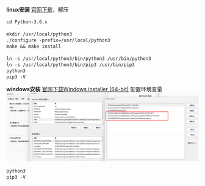 **linux安装**
[官网下载](https://www.python.org/downloads/)，解压
```
cd Python-3.6.x

mkdir /usr/local/python3
./configure -prefix=/usr/local/python3
make && make install

ln -s /usr/local/python3/bin/python3 /usr/bin/python3 
ln -s /usr/local/python3/bin/pip3 /usr/bin/pip3  
python3 
pip3 -V  
```
**windows安装**
[官网下载Windows installer (64-bit)](https://www.python.org/downloads/)
配置环境变量
![](../../images/python配置环境变量.png)
```
python3 
pip3 -V 
```